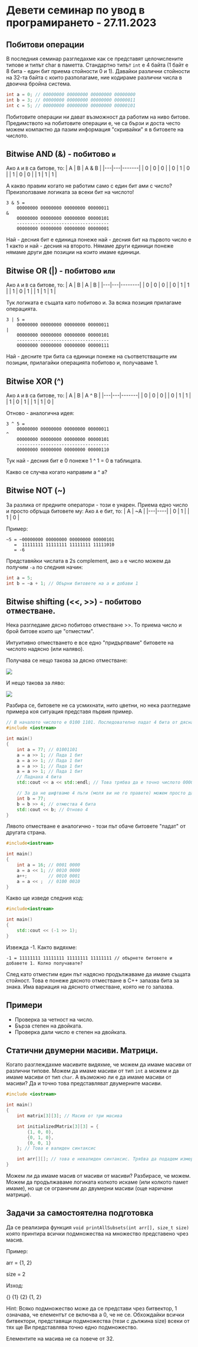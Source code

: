 # Девети семинар по увод в програмирането - 27.11.2023

## Побитови операции
В последния семинар разгледахме как се представят целочислените типове и типът char в паметта.
Стандартно типът `int` е 4 байта (1 байт е 8 бита - един бит приема стойности 0 и 1). Давайки различни стойности на 32-та байта с които разполагаме, ние кодираме различни числа в двоична бройна система.

```cpp
int a = 0; // 00000000 00000000 00000000 00000000
int b = 3; // 00000000 00000000 00000000 00000011
int c = 5; // 00000000 00000000 00000000 00000101
```

Побитовите операции ни дават възможност да работим на ниво битове. Предимството на побитовите операции е, че са бързи и доста често можем компактно да пазим информация "скривайки" я в битовете на числото. 

## Bitwise AND (&) - побитово `и`
Ако `A` и `B` са битове, то:
| A | B | A & B |
|---|---|-------|
| 0 | 0 |   0   |
| 0 | 1 |   0   |
| 1 | 0 |   0   |
| 1 | 1 |   1   |

А какво правим когато не работим само с един бит ами с число? Преизползваме логиката за всеки бит на числото!

```
3 & 5 = 
    00000000 00000000 00000000 00000011
&
    00000000 00000000 00000000 00000101
    -----------------------------------
    00000000 00000000 00000000 00000001
```
Най - десния бит е единица понеже най - десния бит на първото число е 1 както и най - десния на второто. Нямаме други единици понеже нямаме други две позиции на които имаме единици.

## Bitwise OR (|) - побитово `или`
Ако `A` и `B` са битове, то:
| A | B | A \| B |
|---|---|--------|
| 0 | 0 |   0    |
| 0 | 1 |   1    |
| 1 | 0 |   1    |
| 1 | 1 |   1    |

Тук логиката е същата като побитово и. За всяка позиция прилагаме операцията.

```
3 | 5 = 
    00000000 00000000 00000000 00000011
|
    00000000 00000000 00000000 00000101
    -----------------------------------
    00000000 00000000 00000000 00000111
```
Най - десните три бита са единици понеже на съответстващите им позиции, прилагайки операцията побитово и, получаваме 1.

## Bitwise XOR (^)
Ако `A` и `B` са битове, то:
| A | B | A ^ B |
|---|---|-------|
| 0 | 0 |   0   |
| 0 | 1 |   1   |
| 1 | 0 |   1   |
| 1 | 1 |   0   |

Отново - аналогична идея:
```
3 ^ 5 = 
    00000000 00000000 00000000 00000011
^
    00000000 00000000 00000000 00000101
    -----------------------------------
    00000000 00000000 00000000 00000110
```
Тук най - десния бит е 0 понеже 1 ^ 1 = 0 в таблицата.

Какво се случва когато направим a ^ a?
## Bitwise NOT (~)
За разлика от предните оператори - този е унарен. Приема едно число и просто обръща битовете му:
Ако `A` е бит, то:
| A | ~A |
|---|----|
| 0 |  1 |
| 1 |  0 |

Пример:
```
~5 = ~00000000 00000000 00000000 00000101
   =  11111111 11111111 11111111 11111010
   = -6
```

Представяйки числата в 2s complement, ако `a` е число можем да получим `-a` по следния начин:
```cpp
int a = 5;
int b = ~a + 1; // Обърни битовете на а и добави 1
```

## Bitwise shifting (<<, >>) - побитово отместване.
Нека разгледаме дясно побитово отместване >>. То приема число и брой битове които ще "отместим".

Интуитивно отместването е все едно "придърпваме" битовете на числото надясно (или наляво).

Получава се нещо такова за дясно отместване:

![](https://cdn.getmidnight.com/84f7b02a8128f5f5775611244c24b941/2021/02/ezgif.com-gif-maker--2--1.gif)

И нещо такова за ляво:

![](https://cdn.getmidnight.com/84f7b02a8128f5f5775611244c24b941/2021/02/ezgif.com-gif-maker--1-.gif)

Разбира се, битовете не са усмихнати, нито цветни, но нека разгледаме примера коя ситуация представя първия пример.

```cpp
// В началото числото е 0100 1101. Последователно падат 4 бита от дясната страна. 
#include <iostream>

int main()
{
    int a = 77; // 01001101
    a = a >> 1; // Пада 1 бит
    a = a >> 1; // Пада 1 бит
    a = a >> 1; // Пада 1 бит
    a = a >> 1; // Пада 1 бит
    // Паднаха 4 бита
    std::cout << a << std::endl; // Това трябва да е точно числото 0000 0100 което е 4.

    // За да не шифтваме 4 пъти (моля ви не го правете) можем просто да напишем
    int b = 77;
    b = b >> 4; // отмества 4 бита
    std::cout << b; // Отново 4
}
```
Лявото отместване е аналогично - този път обаче битовете "падат" от другата страна.
```cpp
#include<iostream>

int main()
{
    int a = 16; // 0001 0000
    a = a << 1; // 0010 0000
    a++;        // 0010 0001
    a = a << ;  // 0100 0010
}
```

Какво ще изведе следния код:

```cpp
#include<iostream>

int main()
{
    std::cout << (-1 >> 1);
}
```
Извежда -1. Както видяхме:
```
-1 = 11111111 11111111 11111111 11111111 // обърнете битовете и добавете 1. Колко получавате?
```
След като отместим един път надясно продължаваме да имаме същата стойност. Това е понеже дясното отместване в С++ запазва бита за знака. Има вариация на дясното отместване, която не го запазва. 

## Примери
* Проверка за четност на число.
* Бърза степен на двойката.
* Проверка дали число е степен на двойката.

## Статични двумерни масиви. Матрици.
Когато разглеждахме масивите видяхме, че можем да имаме масиви от различни типове. Можем да имаме масиви от тип `int` а можем и да имаме масиви от тип `char`. А възможно ли е да имаме масиви от масиви?
Да и точно това представляват двумерните масиви.
```cpp
#include <iostream>

int main()
{
    int matrix[3][3]; // Масив от три масива

    int initializedMatrix[3][3] = {
        {1, 0, 0},
        {0, 1, 0},
        {0, 0, 1}
    }; // Това е валиден синтаксис

    int arr[][]; // това е невалиден синтаксис. Трябва да подадем измеренията на масива.
}
```
Можем ли да имаме масив от масиви от масиви? Разбирасе, че можем. Можем да продължаваме логиката колкото искаме (или колкото памет имаме), но ще се ограничим до двумерни масиви (още наричани матрици).




## Задачи за самостоятелна подготовка

Да се реализира функция ```void printAllSubsets(int arr[], size_t size)``` която принтира всички подмножества на множество представено чрез масив.

Пример:

arr = {1, 2}

size = 2

Изход:

{}
{1}
{2}
{1, 2}

Hint: Всяко подмножество може да се представи чрез битвектор, 1 означава, че елементът се включва а 0, че не се. Обхождайки всички битвектори, представящи подмножества (тези с дължина size) всеки от тях ще Ви представлява точно едно подмножество. 

Елементите на масива не са повече от 32. 
